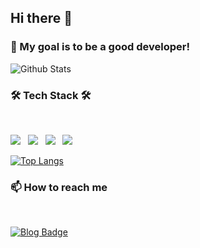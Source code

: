 ## Hi there 👋

### 🌱 My goal is to be a good developer!

![Github Stats](https://github-readme-stats.vercel.app/api?username=Early-Birdd&show_icons=true&theme=tokyonight)

<h3 align="left">🛠 Tech Stack 🛠</b></h3>
</br>
<p align="left">
<img src="https://img.shields.io/badge/Java-1572B6?style=flat-square&logo=HTML5&logoColor=white"/></a> &nbsp
<img src="https://img.shields.io/badge/Spring-47A248?style=flat-square&logo=Spring&logoColor=white"/></a> &nbsp
<img src="https://img.shields.io/badge/SpringBoot-47A248?style=flat-square&logo=SpringBoot&logoColor=white"/></a> &nbsp
<img src="https://img.shields.io/badge/MySQL-4479A1?style=flat-square&logo=MySQL&logoColor=white"/></a> &nbsp 

[![Top Langs](https://github-readme-stats.vercel.app/api/top-langs/?username=Early-Birdd&theme=tokyonight)](https://github.com/Early-Birdd/github-readme-stats)

<h3 align="left">📫 How to reach me </h3>&nbsp

[![Blog Badge](http://img.shields.io/badge/-velog-green?style=flat-square&link=https://velog.io/@earlybird7)](https://velog.io/@earlybird7)

<!--
**Early-Birdd/Early-Birdd** is a ✨ _special_ ✨ repository because its `README.md` (this file) appears on your GitHub profile.

Here are some ideas to get you started:

- 🔭 I’m currently working on ...
- 🌱 I’m currently learning ...
- 👯 I’m looking to collaborate on ...
- 🤔 I’m looking for help with ...
- 💬 Ask me about ...
- 📫 How to reach me: ...
- 😄 Pronouns: ...
- ⚡ Fun fact: ...
-->
